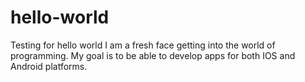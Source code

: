 # hello-world
Testing for hello world
I am a fresh face getting into the world of programming. My goal is to be able to develop apps for both IOS and Android platforms. 
